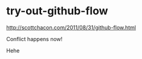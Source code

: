 try-out-github-flow
===================

http://scottchacon.com/2011/08/31/github-flow.html

Conflict happens now!

Hehe